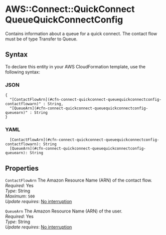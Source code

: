 # AWS::Connect::QuickConnect QueueQuickConnectConfig<a name="aws-properties-connect-quickconnect-queuequickconnectconfig"></a>

Contains information about a queue for a quick connect\. The contact flow must be of type Transfer to Queue\.

## Syntax<a name="aws-properties-connect-quickconnect-queuequickconnectconfig-syntax"></a>

To declare this entity in your AWS CloudFormation template, use the following syntax:

### JSON<a name="aws-properties-connect-quickconnect-queuequickconnectconfig-syntax.json"></a>

```
{
  "[ContactFlowArn](#cfn-connect-quickconnect-queuequickconnectconfig-contactflowarn)" : String,
  "[QueueArn](#cfn-connect-quickconnect-queuequickconnectconfig-queuearn)" : String
}
```

### YAML<a name="aws-properties-connect-quickconnect-queuequickconnectconfig-syntax.yaml"></a>

```
  [ContactFlowArn](#cfn-connect-quickconnect-queuequickconnectconfig-contactflowarn): String
  [QueueArn](#cfn-connect-quickconnect-queuequickconnectconfig-queuearn): String
```

## Properties<a name="aws-properties-connect-quickconnect-queuequickconnectconfig-properties"></a>

`ContactFlowArn`  <a name="cfn-connect-quickconnect-queuequickconnectconfig-contactflowarn"></a>
The Amazon Resource Name \(ARN\) of the contact flow\.  
*Required*: Yes  
*Type*: String  
*Maximum*: `500`  
*Update requires*: [No interruption](https://docs.aws.amazon.com/AWSCloudFormation/latest/UserGuide/using-cfn-updating-stacks-update-behaviors.html#update-no-interrupt)

`QueueArn`  <a name="cfn-connect-quickconnect-queuequickconnectconfig-queuearn"></a>
The Amazon Resource Name \(ARN\) of the user\.  
*Required*: Yes  
*Type*: String  
*Update requires*: [No interruption](https://docs.aws.amazon.com/AWSCloudFormation/latest/UserGuide/using-cfn-updating-stacks-update-behaviors.html#update-no-interrupt)